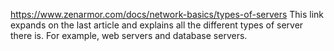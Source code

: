 https://www.zenarmor.com/docs/network-basics/types-of-servers
This link expands on the last article and explains all the different types 
of server there is. For example, web servers and database servers.
